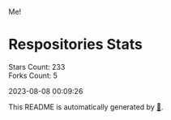 Me!

# Respositories Stats
Stars Count: 233  
Forks Count: 5

2023-08-08 00:09:26  

This README is automatically generated by [🐰](https://github.com/rnitta/rnitta).
